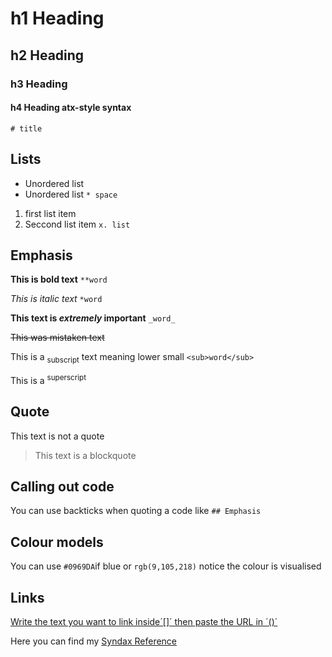 # h1 Heading
## h2 Heading
### h3 Heading
#### h4 Heading atx-style syntax
`# title`

## Lists

* Unordered list 
* Unordered list
`* space`

1. first list item
2. Seccond list item
`x. list`


## Emphasis

**This is bold text** 
`**word`

*This is italic text* 
`*word`

**This text is _extremely_ important** 
`_word_`

~~This was mistaken text~~

This is a <sub>subscript</sub> text meaning lower small `<sub>word</sub>`

This is a <sup>superscript</sup>



## Quote

This text is not a quote

> This text is a blockquote



## Calling out code

You can use backticks when quoting a code like `## Emphasis`



## Colour models

You can use `#0969DA`if blue or `rgb(9,105,218)` notice the colour is visualised



## Links

[Write the text you want to link inside´[]´ then paste the URL in ´()´](https://docs.github.com/en/get-started/writing-on-github/getting-started-with-writing-and-formatting-on-github/basic-writing-and-formatting-syntax#styling-text)

Here you can find my [Syndax Reference](https://daringfireball.net/projects/markdown/basics)


